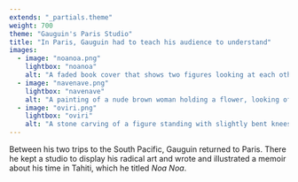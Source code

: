 ```yaml
---
extends: "_partials.theme"
weight: 700
theme: "Gauguin's Paris Studio"
title: "In Paris, Gauguin had to teach his audience to understand"
images:
  - image: "noanoa.png"
    lightbox: "noanoa"
    alt: "A faded book cover that shows two figures looking at each other, our perspective being slightly behind one of the figures. A tree with a blue trunk stands between them, whose branches make up the title of the book which includes another image of two figures seated apart from each other. A river is seen in the background with red cliffs on the other side."
  - image: "navenave.png"
    lightbox: "navenave"
    alt: "A painting of a nude brown woman holding a flower, looking off to the side. She stands in a richly colored forest with two bright red birds sitting in a tree directly beside her head."
  - image: "oviri.png"
    lightbox: "oviri"
    alt: "A stone carving of a figure standing with slightly bent knees. A large reptilian figure sits on the ground next to them with a wide open mouth. They stand on a pedestal entitled 'Oviri.'"
---
```


Between his two trips to the South Pacific, Gauguin returned to Paris. There he kept a studio to display his radical art and wrote and illustrated a memoir about his time in Tahiti, which he titled _Noa Noa_. 
